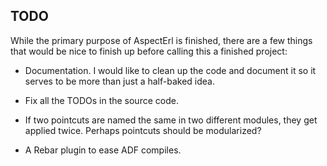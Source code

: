 ## TODO ##

While the primary purpose of AspectErl is finished, there are a few things 
that would be nice to finish up before calling this a finished project:

* Documentation. I would like to clean up the code and document it so it serves
  to be more than just a half-baked idea.

* Fix all the TODOs in the source code.

* If two pointcuts are named the same in two different modules, they get applied
  twice. Perhaps pointcuts should be modularized?

* A Rebar plugin to ease ADF compiles.

